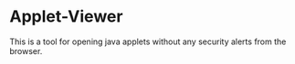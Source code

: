 # Applet-Viewer
This is a tool for opening java applets without any security alerts from the browser.
